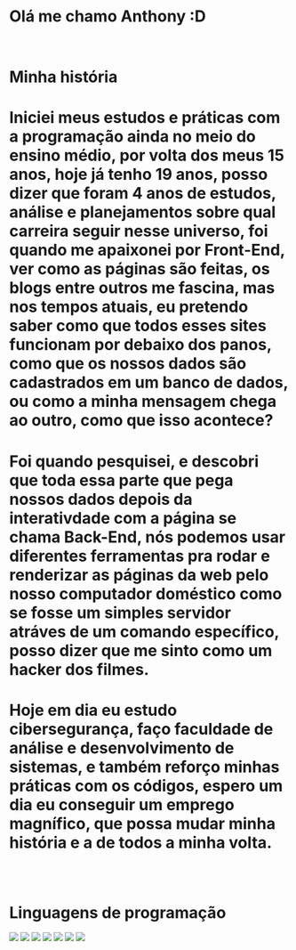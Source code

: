 <h1><strong>Olá me chamo Anthony :D</strong></h1><br>
<h1><strong>Minha história</strong></h1>
<h1><strong>Iniciei meus estudos e práticas com a programação ainda no meio do ensino médio, por volta dos meus 15 anos, hoje já tenho 19 anos, posso
dizer que foram 4 anos de estudos, análise e planejamentos sobre qual carreira seguir nesse universo, foi quando me apaixonei por Front-End, ver
como as páginas são feitas, os blogs entre outros me fascina, mas nos tempos atuais, eu pretendo saber como que todos esses sites funcionam
por debaixo dos panos, como que os nossos dados são cadastrados em um banco de dados, ou como a minha mensagem chega ao outro, como que isso acontece?</strong></h1>
<h1><strong>Foi quando pesquisei, e descobri que toda essa parte que pega nossos dados depois da interativdade com a página se chama Back-End, nós podemos usar diferentes ferramentas
pra rodar e renderizar as páginas da web pelo nosso computador doméstico como se fosse um simples servidor atráves de um comando específico, 
posso dizer que me sinto como um hacker dos filmes.</strong></h1>
<h1><strong>Hoje em dia eu estudo cibersegurança, faço faculdade de análise e desenvolvimento de sistemas, e também reforço minhas práticas com os códigos,
espero um dia eu conseguir um emprego magnífico, que possa mudar minha história e a de todos a minha volta.</strong></h1>
<br><br>
<h1><strong>Linguagens de programação</strong></h1>
<div style=font-size: 5px;>
<img src="https://cdn.jsdelivr.net/gh/devicons/devicon@latest/icons/json/json-original.svg" />
<img src="https://cdn.jsdelivr.net/gh/devicons/devicon@latest/icons/javascript/javascript-original.svg" />
<img src="https://cdn.jsdelivr.net/gh/devicons/devicon@latest/icons/csharp/csharp-original.svg" />
<img src="https://cdn.jsdelivr.net/gh/devicons/devicon@latest/icons/python/python-original.svg" />
<img src="https://cdn.jsdelivr.net/gh/devicons/devicon@latest/icons/lua/lua-original.svg" />
<img src="https://cdn.jsdelivr.net/gh/devicons/devicon@latest/icons/html5/html5-original.svg" />
<img src="https://cdn.jsdelivr.net/gh/devicons/devicon@latest/icons/css3/css3-original.svg" />
</div>
